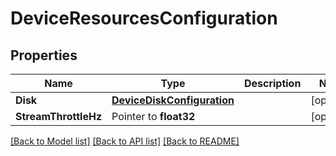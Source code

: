 # DeviceResourcesConfiguration

## Properties

Name | Type | Description | Notes
------------ | ------------- | ------------- | -------------
**Disk** | [**DeviceDiskConfiguration**](DeviceDiskConfiguration.md) |  | [optional] 
**StreamThrottleHz** | Pointer to **float32** |  | [optional] 

[[Back to Model list]](../README.md#documentation-for-models) [[Back to API list]](../README.md#documentation-for-api-endpoints) [[Back to README]](../README.md)


